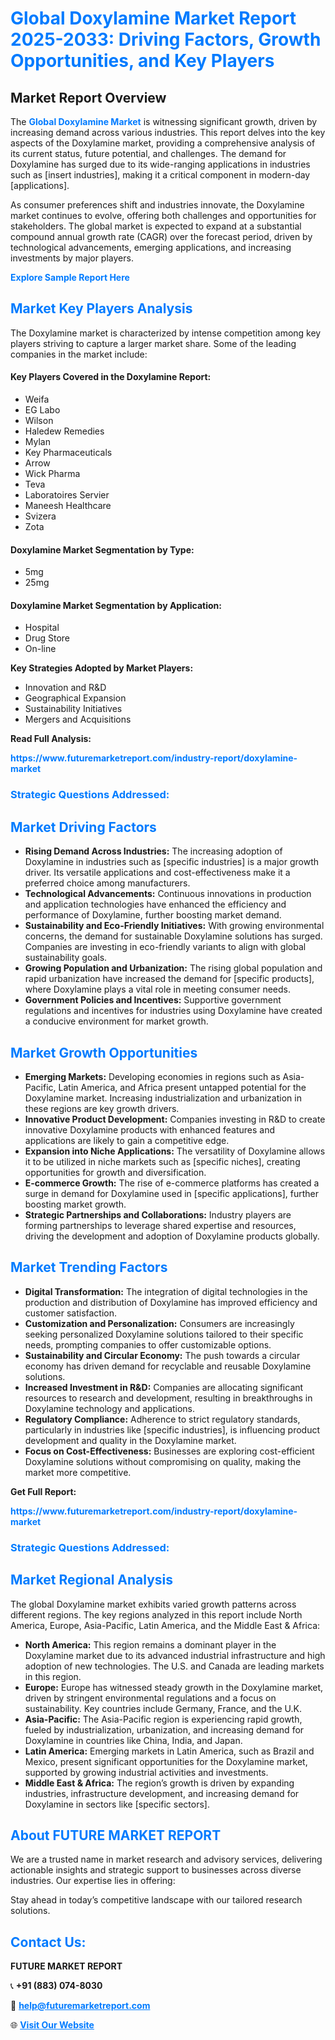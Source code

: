 <h1 style="color: #007BFF;">Global Doxylamine Market Report 2025-2033: Driving Factors, Growth Opportunities, and Key Players</h1>

<section id="overview">
<h2>Market Report Overview</h2>
<p>The <a href="https://www.futuremarketreport.com/industry-report/doxylamine-market" style="color: #007BFF; text-decoration: none;"><strong>Global Doxylamine Market</strong></a> is witnessing significant growth, driven by increasing demand across various industries. This report delves into the key aspects of the Doxylamine market, providing a comprehensive analysis of its current status, future potential, and challenges. The demand for Doxylamine has surged due to its wide-ranging applications in industries such as [insert industries], making it a critical component in modern-day [applications].</p>
<p>As consumer preferences shift and industries innovate, the Doxylamine market continues to evolve, offering both challenges and opportunities for stakeholders. The global market is expected to expand at a substantial compound annual growth rate (CAGR) over the forecast period, driven by technological advancements, emerging applications, and increasing investments by major players.</p>
</section>

<section id="overview">
<p><a href="https://www.futuremarketreport.com/request-sample/reportId=77800" style="color: #007BFF; text-decoration: none;"><strong>Explore Sample Report Here</strong></a></p>
</section>

<section id="key-players">
<h2 style="color: #007BFF;">Market Key Players Analysis</h2>
<p>The Doxylamine market is characterized by intense competition among key players striving to capture a larger market share. Some of the leading companies in the market include:</p>
<h4>Key Players Covered in the Doxylamine Report:</h4>
<ul><li>Weifa</li><li>EG Labo</li><li>Wilson</li><li>Haledew Remedies</li><li>Mylan</li><li>Key Pharmaceuticals</li><li>Arrow</li><li>Wick Pharma</li><li>Teva</li><li>Laboratoires Servier</li><li>Maneesh Healthcare</li><li>Svizera</li><li>Zota</li></ul>
<h4>Doxylamine Market Segmentation by Type:</h4>
<ul><li>5mg</li><li>25mg</li></ul>

<h4>Doxylamine Market Segmentation by Application:</h4>
<ul><li>Hospital</li><li>Drug Store</li><li>On-line</li></ul>
<p><strong>Key Strategies Adopted by Market Players:</strong></p>
<ul>
<li>Innovation and R&D</li>
<li>Geographical Expansion</li>
<li>Sustainability Initiatives</li>
<li>Mergers and Acquisitions</li>
</ul>
</section>

<section>
<p><strong>Read Full Analysis: </strong></p><a href="https://www.futuremarketreport.com/industry-report/doxylamine-market" style="color: #007BFF; text-decoration: none;"><strong>https://www.futuremarketreport.com/industry-report/doxylamine-market</strong></a>
<h3 style="color: #007BFF;">Strategic Questions Addressed:</h3>
</section>

<section id="driving-factors">
<h2 style="color: #007BFF;">Market Driving Factors</h2>
<ul>
<li><strong>Rising Demand Across Industries:</strong> The increasing adoption of Doxylamine in industries such as [specific industries] is a major growth driver. Its versatile applications and cost-effectiveness make it a preferred choice among manufacturers.</li>
<li><strong>Technological Advancements:</strong> Continuous innovations in production and application technologies have enhanced the efficiency and performance of Doxylamine, further boosting market demand.</li>
<li><strong>Sustainability and Eco-Friendly Initiatives:</strong> With growing environmental concerns, the demand for sustainable Doxylamine solutions has surged. Companies are investing in eco-friendly variants to align with global sustainability goals.</li>
<li><strong>Growing Population and Urbanization:</strong> The rising global population and rapid urbanization have increased the demand for [specific products], where Doxylamine plays a vital role in meeting consumer needs.</li>
<li><strong>Government Policies and Incentives:</strong> Supportive government regulations and incentives for industries using Doxylamine have created a conducive environment for market growth.</li>
</ul>
</section>

<section id="growth-opportunities">
<h2 style="color: #007BFF;">Market Growth Opportunities</h2>
<ul>
<li><strong>Emerging Markets:</strong> Developing economies in regions such as Asia-Pacific, Latin America, and Africa present untapped potential for the Doxylamine market. Increasing industrialization and urbanization in these regions are key growth drivers.</li>
<li><strong>Innovative Product Development:</strong> Companies investing in R&D to create innovative Doxylamine products with enhanced features and applications are likely to gain a competitive edge.</li>
<li><strong>Expansion into Niche Applications:</strong> The versatility of Doxylamine allows it to be utilized in niche markets such as [specific niches], creating opportunities for growth and diversification.</li>
<li><strong>E-commerce Growth:</strong> The rise of e-commerce platforms has created a surge in demand for Doxylamine used in [specific applications], further boosting market growth.</li>
<li><strong>Strategic Partnerships and Collaborations:</strong> Industry players are forming partnerships to leverage shared expertise and resources, driving the development and adoption of Doxylamine products globally.</li>
</ul>
</section>

<section id="trending-factors">
<h2 style="color: #007BFF;">Market Trending Factors</h2>
<ul>
<li><strong>Digital Transformation:</strong> The integration of digital technologies in the production and distribution of Doxylamine has improved efficiency and customer satisfaction.</li>
<li><strong>Customization and Personalization:</strong> Consumers are increasingly seeking personalized Doxylamine solutions tailored to their specific needs, prompting companies to offer customizable options.</li>
<li><strong>Sustainability and Circular Economy:</strong> The push towards a circular economy has driven demand for recyclable and reusable Doxylamine solutions.</li>
<li><strong>Increased Investment in R&D:</strong> Companies are allocating significant resources to research and development, resulting in breakthroughs in Doxylamine technology and applications.</li>
<li><strong>Regulatory Compliance:</strong> Adherence to strict regulatory standards, particularly in industries like [specific industries], is influencing product development and quality in the Doxylamine market.</li>
<li><strong>Focus on Cost-Effectiveness:</strong> Businesses are exploring cost-efficient Doxylamine solutions without compromising on quality, making the market more competitive.</li>
</ul>
</section>

<section>
<p><strong>Get Full Report: </strong></p><a href="https://www.futuremarketreport.com/industry-report/doxylamine-market" style="color: #007BFF; text-decoration: none;"><strong>https://www.futuremarketreport.com/industry-report/doxylamine-market</strong></a>
<h3 style="color: #007BFF;">Strategic Questions Addressed:</h3>
</section>


<section id="regional-analysis">
<h2 style="color: #007BFF;">Market Regional Analysis</h2>
<p>The global Doxylamine market exhibits varied growth patterns across different regions. The key regions analyzed in this report include North America, Europe, Asia-Pacific, Latin America, and the Middle East & Africa:</p>
<ul>
<li><strong>North America:</strong> This region remains a dominant player in the Doxylamine market due to its advanced industrial infrastructure and high adoption of new technologies. The U.S. and Canada are leading markets in this region.</li>
<li><strong>Europe:</strong> Europe has witnessed steady growth in the Doxylamine market, driven by stringent environmental regulations and a focus on sustainability. Key countries include Germany, France, and the U.K.</li>
<li><strong>Asia-Pacific:</strong> The Asia-Pacific region is experiencing rapid growth, fueled by industrialization, urbanization, and increasing demand for Doxylamine in countries like China, India, and Japan.</li>
<li><strong>Latin America:</strong> Emerging markets in Latin America, such as Brazil and Mexico, present significant opportunities for the Doxylamine market, supported by growing industrial activities and investments.</li>
<li><strong>Middle East & Africa:</strong> The region’s growth is driven by expanding industries, infrastructure development, and increasing demand for Doxylamine in sectors like [specific sectors].</li>
</ul>
</section>

<footer>
<h2 style="color: #007BFF;">About FUTURE MARKET REPORT</h2>
<p>We are a trusted name in market research and advisory services, delivering actionable insights and strategic support to businesses across diverse industries. Our expertise lies in offering:</p>

<p>Stay ahead in today’s competitive landscape with our tailored research solutions.</p>

<h2 style="color: #007BFF;">Contact Us:</h2>
<p><strong>FUTURE MARKET REPORT</strong></p>
<p>📞 <strong>+91 (883) 074-8030</strong></p>
<p>📧 <strong><a href="mailto:help@futuremarketreport.com" style="color: #007BFF;">help@futuremarketreport.com</a></strong></p>
<p>🌐 <strong><a href="https://www.futuremarketreport.com/" style="color: #007BFF;">Visit Our Website</a></strong></p>
</footer>